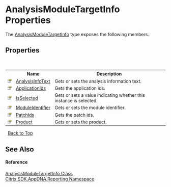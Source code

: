 # AnalysisModuleTargetInfo Properties
 

The <a href="48f49a19-bda1-508d-64a4-e111e21d43fb">AnalysisModuleTargetInfo</a> type exposes the following members.


## Properties
&nbsp;<table><tr><th></th><th>Name</th><th>Description</th></tr><tr><td>![Public property](media/pubproperty.gif "Public property")</td><td><a href="22be8cdc-8882-b7f4-7af3-938f7102a2c2">AnalysisInfoText</a></td><td>
Gets or sets the analysis information text.</td></tr><tr><td>![Public property](media/pubproperty.gif "Public property")</td><td><a href="fdfd53f5-a49b-c023-8318-9814a9f22688">ApplicationIds</a></td><td>
Gets the application ids.</td></tr><tr><td>![Public property](media/pubproperty.gif "Public property")</td><td><a href="c347a037-ef36-e3b4-86cc-8c06f660b66d">IsSelected</a></td><td>
Gets or sets a value indicating whether this instance is selected.</td></tr><tr><td>![Public property](media/pubproperty.gif "Public property")</td><td><a href="d64ff595-47fd-21e4-fb1b-15ceffa207e6">ModuleIdentifier</a></td><td>
Gets or sets the module identifier.</td></tr><tr><td>![Public property](media/pubproperty.gif "Public property")</td><td><a href="125c63c3-6d1f-8b6d-0684-7bb87491b668">PatchIds</a></td><td>
Gets the patch ids.</td></tr><tr><td>![Public property](media/pubproperty.gif "Public property")</td><td><a href="86b14c8a-3041-adfa-7fe8-6a226e1b24fa">Product</a></td><td>
Gets or sets the product.</td></tr></table>&nbsp;
<a href="#analysismoduletargetinfo-properties">Back to Top</a>

## See Also


#### Reference
<a href="48f49a19-bda1-508d-64a4-e111e21d43fb">AnalysisModuleTargetInfo Class</a><br /><a href="5a349796-1e47-290a-6953-6ce2117c7cbc">Citrix.SDK.AppDNA.Reporting Namespace</a><br />